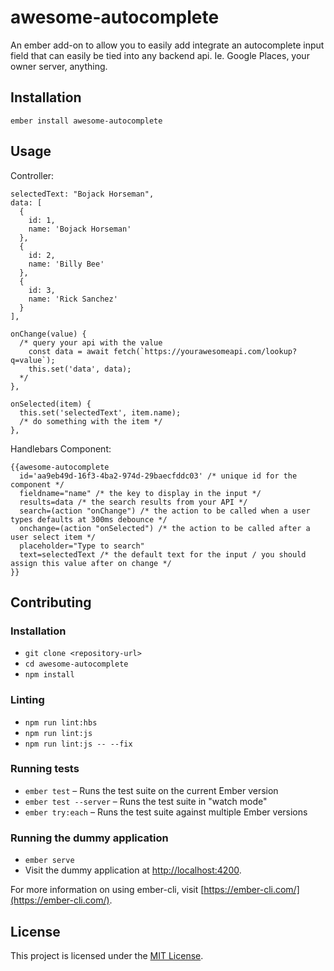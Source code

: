 awesome-autocomplete
==============================================================================

An ember add-on to allow you to easily add integrate an autocomplete input field that can easily be tied into any backend api. Ie. Google Places, your owner server, anything. 

Installation
------------------------------------------------------------------------------

```
ember install awesome-autocomplete
```


Usage
------------------------------------------------------------------------------

Controller:
```
selectedText: "Bojack Horseman",
data: [
  {
    id: 1,
    name: 'Bojack Horseman'
  },
  {
    id: 2,
    name: 'Billy Bee'
  },
  {
    id: 3,
    name: 'Rick Sanchez'
  }
],

onChange(value) {
  /* query your api with the value 
    const data = await fetch(`https://yourawesomeapi.com/lookup?q=value`);
    this.set('data', data);
  */
},

onSelected(item) {
  this.set('selectedText', item.name);
  /* do something with the item */
},
```

Handlebars Component:
```
{{awesome-autocomplete 
  id='aa9eb49d-16f3-4ba2-974d-29baecfddc03' /* unique id for the component */
  fieldname="name" /* the key to display in the input */
  results=data /* the search results from your API */
  search=(action "onChange") /* the action to be called when a user types defaults at 300ms debounce */
  onchange=(action "onSelected") /* the action to be called after a user select item */
  placeholder="Type to search"
  text=selectedText /* the default text for the input / you should assign this value after on change */
}}
```


Contributing
------------------------------------------------------------------------------

### Installation

* `git clone <repository-url>`
* `cd awesome-autocomplete`
* `npm install`

### Linting

* `npm run lint:hbs`
* `npm run lint:js`
* `npm run lint:js -- --fix`

### Running tests

* `ember test` – Runs the test suite on the current Ember version
* `ember test --server` – Runs the test suite in "watch mode"
* `ember try:each` – Runs the test suite against multiple Ember versions

### Running the dummy application

* `ember serve`
* Visit the dummy application at [http://localhost:4200](http://localhost:4200).

For more information on using ember-cli, visit [https://ember-cli.com/](https://ember-cli.com/).

License
------------------------------------------------------------------------------

This project is licensed under the [MIT License](LICENSE.md).
